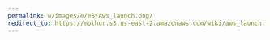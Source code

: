 ```yaml
---
permalink: w/images/e/e8/Aws_launch.png/
redirect_to: https://mothur.s3.us-east-2.amazonaws.com/wiki/aws_launch.png
---
```


